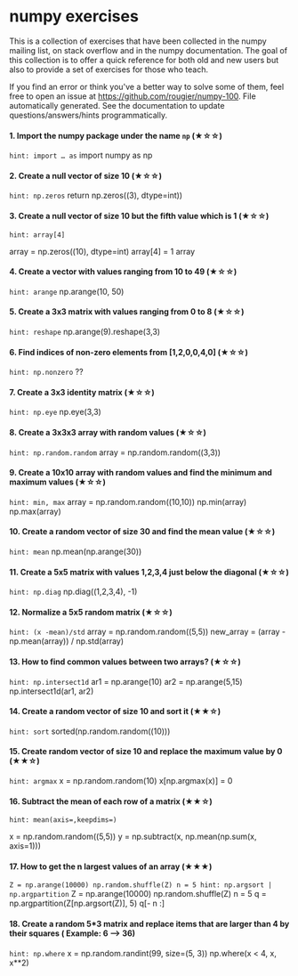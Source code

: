 

# numpy exercises

This is a collection of exercises that have been collected in the numpy mailing list, on stack overflow
and in the numpy documentation. The goal of this collection is to offer a quick reference for both old
and new users but also to provide a set of exercises for those who teach.


If you find an error or think you've a better way to solve some of them, feel
free to open an issue at <https://github.com/rougier/numpy-100>.
File automatically generated. See the documentation to update questions/answers/hints programmatically.

#### 1. Import the numpy package under the name `np` (★☆☆)
`hint: import … as`
import numpy as np

#### 2. Create a null vector of size 10 (★☆☆)
`hint: np.zeros`
return np.zeros((3), dtype=int))


#### 3. Create a null vector of size 10 but the fifth value which is 1 (★☆☆)
`hint: array[4]`

array = np.zeros((10), dtype=int)
array[4] = 1
array

#### 4. Create a vector with values ranging from 10 to 49 (★☆☆)
`hint: arange`
np.arange(10, 50)

#### 5. Create a 3x3 matrix with values ranging from 0 to 8 (★☆☆)
`hint: reshape`
np.arange(9).reshape(3,3)

#### 6. Find indices of non-zero elements from [1,2,0,0,4,0] (★☆☆)
`hint: np.nonzero`
??

#### 7. Create a 3x3 identity matrix (★☆☆)
`hint: np.eye`
np.eye(3,3)

#### 8. Create a 3x3x3 array with random values (★☆☆)
`hint: np.random.random`
array = np.random.random((3,3))

#### 9. Create a 10x10 array with random values and find the minimum and maximum values (★☆☆)
`hint: min, max`
array = np.random.random((10,10))
np.min(array)
np.max(array)

#### 10. Create a random vector of size 30 and find the mean value (★☆☆)
`hint: mean`
np.mean(np.arange(30))

#### 11. Create a 5x5 matrix with values 1,2,3,4 just below the diagonal (★☆☆)
`hint: np.diag`
np.diag((1,2,3,4), -1)

#### 12. Normalize a 5x5 random matrix (★☆☆)
`hint: (x -mean)/std`
array = np.random.random((5,5))
new_array = (array - np.mean(array)) / np.std(array)

#### 13. How to find common values between two arrays? (★☆☆)
`hint: np.intersect1d`
ar1 = np.arange(10)
ar2 = np.arange(5,15)
np.intersect1d(ar1, ar2)

#### 14. Create a random vector of size 10 and sort it (★★☆)
`hint: sort`
sorted(np.random.random((10)))

#### 15. Create random vector of size 10 and replace the maximum value by 0 (★★☆)
`hint: argmax`
x = np.random.random(10)
x[np.argmax(x)] = 0

#### 16. Subtract the mean of each row of a matrix (★★☆)
`hint: mean(axis=,keepdims=)`

x = np.random.random((5,5))
y = np.subtract(x, np.mean(np.sum(x, axis=1)))

#### 17. How to get the n largest values of an array (★★★)
`Z = np.arange(10000)
np.random.shuffle(Z)
n = 5
hint: np.argsort | np.argpartition`
Z = np.arange(10000)
np.random.shuffle(Z)
n = 5
q = np.argpartition(Z[np.argsort(Z)], 5)
q[- n :]

#### 18. Create a random 5*3 matrix and replace items that are larger than 4 by their squares ( Example:  6 --> 36) 
`hint: np.where`
x = np.random.randint(99, size=(5, 3))
np.where(x < 4, x, x**2)